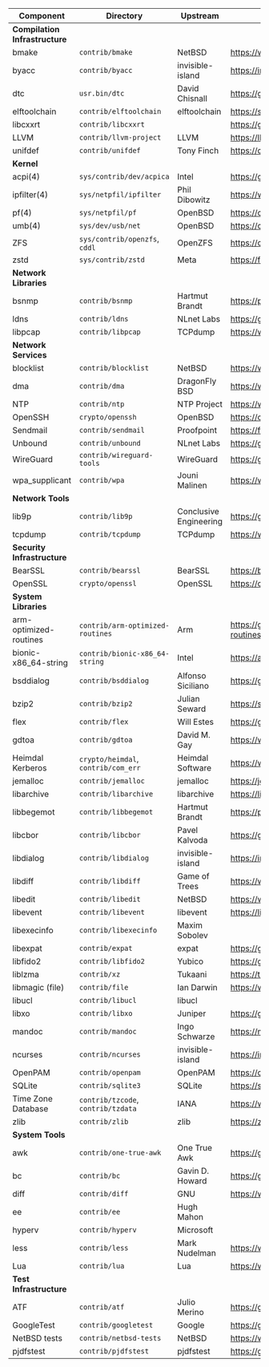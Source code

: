 | Component                      | Directory                           | Upstream               | Homepage                                           |
| ------------------------------ | ----------------------------------- | ---------------------- | -------------------------------------------------- |
| __Compilation Infrastructure__ |                                     |                        |                                                    |
| bmake                          | `contrib/bmake`                     | NetBSD                 | https://www.NetBSD.org                             |
| byacc                          | `contrib/byacc`                     | invisible-island       | https://invisible-island.net/byacc/                |
| dtc                            | `usr.bin/dtc`                       | David Chisnall         | https://github.com/davidchisnall/dtc               |
| elftoolchain                   | `contrib/elftoolchain`              | elftoolchain           | https://sourceforge.net/projects/elftoolchain/     |
| libcxxrt                       | `contrib/libcxxrt`                  |                        | https://github.com/libcxxrt/libcxxrt               |
| LLVM                           | `contrib/llvm-project`              | LLVM                   | https://llvm.org                                   |
| unifdef                        | `contrib/unifdef`                   | Tony Finch             | https://dotat.at/prog/unifdef                      |
| __Kernel__                     |                                     |                        |                                                    |
| acpi(4)                        | `sys/contrib/dev/acpica`            | Intel                  | https://github.com/acpica/acpica                   |
| ipfilter(4)                    | `sys/netpfil/ipfilter`              | Phil Dibowitz          | https://www.phildev.net/ipf/                       |
| pf(4)                          | `sys/netpfil/pf`                    | OpenBSD                | https://openbsd.org                                |
| umb(4)                         | `sys/dev/usb/net`                   | OpenBSD                | https://openbsd.org                                |
| ZFS                            | `sys/contrib/openzfs`, `cddl`       | OpenZFS                | https://openzfs.org/wiki/Main\_Page                |
| zstd                           | `sys/contrib/zstd`                  | Meta                   | https://facebook.github.io/zstd/                   |
| __Network Libraries__          |                                     |                        |                                                    |
| bsnmp                          | `contrib/bsnmp`                     | Hartmut Brandt         | https://people.freebsd.org/~harti/bsnmp/           |
| ldns                           | `contrib/ldns`                      | NLnet Labs             | https://github.com/NLnetLabs/ldns                  |
| libpcap                        | `contrib/libpcap`                   | TCPdump                | https://www.tcpdump.org                            |
| __Network Services__           |                                     |                        |                                                    |
| blocklist                      | `contrib/blocklist`                 | NetBSD                 | https://www.NetBSD.org                             |
| dma                            | `contrib/dma`                       | DragonFly BSD          | https://www.dragonflybsd.org/handbook/mta/         |
| NTP                            | `contrib/ntp`                       | NTP Project            | https://www.ntp.org                                |
| OpenSSH                        | `crypto/openssh`                    | OpenBSD                | https://openssh.com                                |
| Sendmail                       | `contrib/sendmail`                  | Proofpoint             | https://ftp.sendmail.org                           |
| Unbound                        | `contrib/unbound`                   | NLnet Labs             | https://github.com/NLnetLabs/unbound               |
| WireGuard                      | `contrib/wireguard-tools`           | WireGuard              | https://git.zx2c4.com/wireguard-tools/             |
| wpa\_supplicant                | `contrib/wpa`                       | Jouni Malinen          | https://w1.fi/wpa\_supplicant/                     |
| __Network Tools__              |                                     |                        |                                                    |
| lib9p                          | `contrib/lib9p`                     | Conclusive Engineering | https://github.com/conclusiveeng/lib9p             |
| tcpdump                        | `contrib/tcpdump`                   | TCPdump                | https://www.tcpdump.org                            |
| __Security Infrastructure__    |                                     |                        |                                                    |
| BearSSL                        | `contrib/bearssl`                   | BearSSL                | https://bearssl.org                                |
| OpenSSL                        | `crypto/openssl`                    | OpenSSL                | https://openssl-library.org                        |
| __System Libraries__           |                                     |                        |                                                    |
| arm-optimized-routines         | `contrib/arm-optimized-routines`    | Arm                    | https://github.com/ARM-software/optimized-routines |
| bionic-x86\_64-string          | `contrib/bionic-x86_64-string`      | Intel                  | https://android.googlesource.com/platform/bionic   |
| bsddialog                      | `contrib/bsddialog`                 | Alfonso Siciliano      | https://gitlab.com/alfix/bsddialog                 |
| bzip2                          | `contrib/bzip2`                     | Julian Seward          | https://sourceware.org/bzip2/                      |
| flex                           | `contrib/flex`                      | Will Estes             | https://github.com/westes/flex                     |
| gdtoa                          | `contrib/gdtoa`                     | David M. Gay           | https://www.netlib.org/fp/                         |
| Heimdal Kerberos               | `crypto/heimdal`, `contrib/com_err` | Heimdal Software       | https://www.heimdal.software                       |
| jemalloc                       | `contrib/jemalloc`                  | jemalloc               | https://jemalloc.net                               |
| libarchive                     | `contrib/libarchive`                | libarchive             | https://libarchive.org                             |
| libbegemot                     | `contrib/libbegemot`                | Hartmut Brandt         | https://people.freebsd.org/~harti/libbegemot/      |
| libcbor                        | `contrib/libcbor`                   | Pavel Kalvoda          | https://github.com/PJK/libcbor                     |
| libdialog                      | `contrib/libdialog`                 | invisible-island       | https://invisible-island.net/dialog/               |
| libdiff                        | `contrib/libdiff`                   | Game of Trees          | https://www.gameoftrees.org                        |
| libedit                        | `contrib/libedit`                   | NetBSD                 | https://www.NetBSD.org                             |
| libevent                       | `contrib/libevent`                  | libevent               | https://libevent.org                               |
| libexecinfo                    | `contrib/libexecinfo`               | Maxim Sobolev          |                                                    |
| libexpat                       | `contrib/expat`                     | expat                  | https://github.com/libexpat/libexpat               |
| libfido2                       | `contrib/libfido2`                  | Yubico                 | https://github.com/Yubico/libfido2                 |
| liblzma                        | `contrib/xz`                        | Tukaani                | https://tukaani.org/xz/                            |
| libmagic (file)                | `contrib/file`                      | Ian Darwin             | https://www.darwinsys.com/file/                    |
| libucl                         | `contrib/libucl`                    | libucl                 |                                                    |
| libxo                          | `contrib/libxo`                     | Juniper                | https://github.com/Juniper/libxo                   |
| mandoc                         | `contrib/mandoc`                    | Ingo Schwarze          | https://mandoc.bsd.lv                              |
| ncurses                        | `contrib/ncurses`                   | invisible-island       | https://invisible-island.net/ncurses/              |
| OpenPAM                        | `contrib/openpam`                   | OpenPAM                | https://openpam.org                                |
| SQLite                         | `contrib/sqlite3`                   | SQLite                 | https://sqlite.org/src                             |
| Time Zone Database             | `contrib/tzcode`, `contrib/tzdata`  | IANA                   | https://www.iana.org/time-zones                    |
| zlib                           | `contrib/zlib`                      | zlib                   | https://zlib.net                                   |
| __System Tools__               |                                     |                        |                                                    |
| awk                            | `contrib/one-true-awk`              | One True Awk           | https://github.com/onetrueawk/awk                  |
| bc                             | `contrib/bc`                        | Gavin D. Howard        | https://gavinhoward.com/tag/bc/                    |
| diff                           | `contrib/diff`                      | GNU                    | https://www.gnu.org/software/diffutils/            |
| ee                             | `contrib/ee`                        | Hugh Mahon             |                                                    |
| hyperv                         | `contrib/hyperv`                    | Microsoft              |                                                    |
| less                           | `contrib/less`                      | Mark Nudelman          | https://www.greenwoodsoftware.com/less/            |
| Lua                            | `contrib/lua`                       | Lua                    | https://www.lua.org                                |
| __Test Infrastructure__        |                                     |                        |                                                    |
| ATF                            | `contrib/atf`                       | Julio Merino           | https://github.com/jmmv/atf                        |
| GoogleTest                     | `contrib/googletest`                | Google                 | https://google.github.io/googletest/               |
| NetBSD tests                   | `contrib/netbsd-tests`              | NetBSD                 | https://www.NetBSD.org                             |
| pjdfstest                      | `contrib/pjdfstest`                 | pjdfstest              | https://github.com/pjd/pjdfstest                   |
